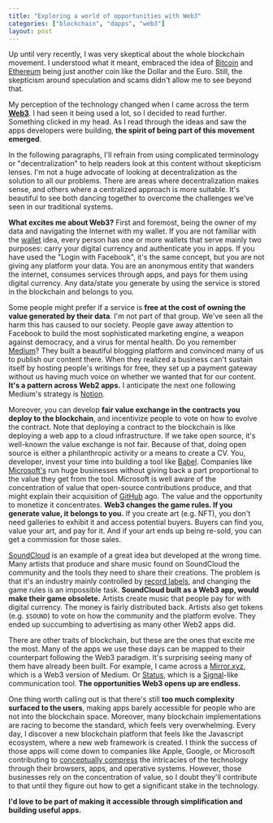 ```yaml
---
title: "Exploring a world of opportunities with Web3"
categories: ["blockchain", "dapps", "web3"]
layout: post
---
```


Up until very recently,
I was very skeptical about the whole blockchain movement.
I understood what it meant,
embraced the idea of [Bitcoin](https://bitcoin.org/en/)  and [Ethereum](https://ethereum.org/en/) being just another coin like the Dollar and the Euro.
Still, the skepticism around speculation and scams didn't allow me to see beyond that.

My perception of the technology changed when I came across the term [**Web3**](https://web3.foundation/).
I had seen it being used a lot, 
so I decided to read further.
Something clicked in my head.
As I read through the ideas and saw the apps developers were building, 
**the spirit of being part of this movement emerged**.

In the following paragraphs, 
I'll refrain from using complicated terminology or "decentralization" to help readers look at this content without skepticism lenses.
I'm not a huge advocate of looking at decentralization as the solution to all our problems.
There are areas where decentralization makes sense, 
and others where a centralized approach is more suitable.
It's beautiful to see both dancing together to overcome the challenges we've seen in our traditional systems.


**What excites me about Web3?**
First and foremost,
being the owner of my data and navigating the Internet with my wallet.
If you are not familiar with the [wallet](https://en.wikipedia.org/wiki/Cryptocurrency_wallet) idea,
every person has one or more wallets that serve mainly two purposes: 
carry your digital currency and authenticate you in apps.
If you have used the "Login with Facebook",
it's the same concept, but you are not giving any platform your data.
You are an anonymous entity that wanders the internet,
consumes services through apps,
and pays for them using digital currency.
Any data/state you generate by using the service is stored in the blockchain and belongs to you.

Some people might prefer if a service is **free at the cost of owning the value generated by their data**.
I'm not part of that group.
We've seen all the harm this has caused to our society.
People gave away attention to Facebook to build the most sophisticated marketing engine, 
a weapon against democracy,
and a virus for mental health.
Do you remember [Medium](https://medium.com)?
They built a beautiful blogging platform and convinced many of us to publish our content there.
When they realized a business can't sustain itself by hosting people's writings for free,
they set up a payment gateway without us having much voice on whether we wanted that for our content.
**It's a pattern across Web2 apps.**
I anticipate the next one following Medium's strategy is [Notion](https://www.notion.so/).

Moreover,
you can develop **fair value exchange in the contracts you deploy to the blockchain**,
and incentivize people to vote on how to evolve the contract.
Note that deploying a contract to the blockchain is like deploying a web app to a cloud infrastructure.
If we take open source,
it's well-known the value exchange is not fair.
Because of that,
doing open source is either a philanthropic activity or a means to create a CV.
You, 
developer, 
invest your time into building a tool like [Babel](https://babeljs.io/).
Companies like [Microsoft's](https://microsoft.com) run huge businesses without giving back a part proportional to the value they get from the tool.
Microsoft is well aware of the concentration of value that open-source contributions produce,
and that might explain their acquisition of [GitHub](https://github.com) ago.
The value and the opportunity to monetize it concentrates.
**Web3 changes the game rules. If you generate value, it belongs to you.**
If you create art (e.g. NFT),
you don't need galleries to exhibit it and access potential buyers.
Buyers can find you, value your art, and pay for it.
And if your art ends up being re-sold,
you can get a commission for those sales.

[SoundCloud](https://soundcloud.com) is an example of a great idea but developed at the wrong time.
Many artists that produce and share music found on SoundCloud the community and the tools they need to share their creations.
The problem is that it's an industry mainly controlled by [record labels](https://en.wikipedia.org/wiki/Record_label),
and changing the game rules is an impossible task.
**SoundCloud built as a Web3 app, would make their game obsolete.**
Artists create music that people pay for with digital currency.
The money is fairly distributed back.
Artists also get tokens (e.g. `$SOUND`) to vote on how the community and the platform evolve.
They ended up succumbing to advertising as many other Web2 apps did.

There are other traits of blockchain,
but these are the ones that excite me the most.
Many of the apps we use these days can be mapped to their counterpart following the Web3 paradigm.
It's surprising seeing many of them have already been built.
For example,
I came across a [Mirror.xyz](https://mirror.xyz/), 
which is a Web3 version of Medium.
Or [Status](https://status.im/),
which is a [Signal](https://signal.org/en/)-like communication tool. 
**The opportunities Web3 opens up are endless.**

One thing worth calling out is that there's still **too much complexity surfaced to the users**, 
making apps barely accessible for people who are not into the blockchain space.
Moreover, many blockchain implementations are racing to become the standard, which feels very overwhelming. 
Every day, I discover a new blockchain platform that feels like the Javascript ecosystem, where a new web framework is created.
I think the success of those apps will come down to companies like Apple, Google, or Microsoft contributing to [conceptually compress](https://m.signalvnoise.com/conceptual-compression-means-beginners-dont-need-to-know-sql-hallelujah/) the intricacies of the technology through their browsers, apps, and operative systems.
However,
those businesses rely on the concentration of value,
so I doubt they'll contribute to that until they figure out how to get a significant stake in the technology.

**I'd love to be part of making it accessible through simplification and building useful apps.**


